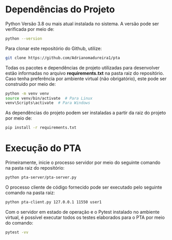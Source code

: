# Dependências do Projeto

Python Versão 3.8 ou mais atual instalada no sistema. A versão pode ser verificada por meio de:
```bash
python --version
```
Para clonar este repositório do Github, utilize:

```bash
git clone https://github.com/Adrianomadureira1/pta
```

Todas os pacotes e dependências de projeto utilizadas para desenvolver estão informadas no arquivo **requirements.txt** na pasta raiz do repositório. Caso tenha preferência por ambiente virtual (não obrigatório), este pode ser construído por meio de:

```bash
python -m venv venv
source venv/bin/activate  # Para Linux
venv\Scripts\activate  # Para Windows
```

As dependências do projeto podem ser instaladas a partir da raiz do projeto por meio de:

```bash
pip install -r requirements.txt
```

# Execução do PTA

Primeiramente, inicie o processo servidor por meio do seguinte comando na pasta raiz do repositório: 
```bash
python pta-server/pta-server.py
```
O processo cliente de código fornecido pode ser executado pelo seguinte comando na pasta raiz:

```bash
python pta-client.py 127.0.0.1 11550 user1
```

Com o servidor em estado de operação e o Pytest instalado no ambiente virtual, é possível executar todos os testes elaborados para o PTA por meio do comando:
```bash
pytest -vv
```